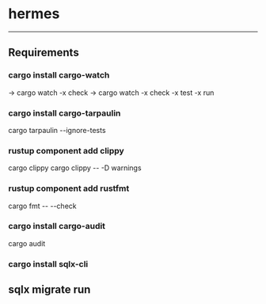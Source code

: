 # hermes

------------------------
## Requirements ##

### cargo install cargo-watch
-> cargo watch -x check
-> cargo watch -x check -x test -x run

### cargo install cargo-tarpaulin
cargo tarpaulin --ignore-tests

### rustup component add clippy
cargo clippy
cargo clippy -- -D warnings

### rustup component add rustfmt
cargo fmt -- --check

### cargo install cargo-audit
cargo audit

### cargo install sqlx-cli 
sqlx migrate run       
--------------------------